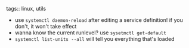 tags:: linux, utils

- use `systemctl daemon-reload` after editing a service definition! if you don't, it won't take effect
- wanna know the current runlevel? use `sysetmctl get-default`
- `systemctl list-units --all` will tell you everything that's loaded